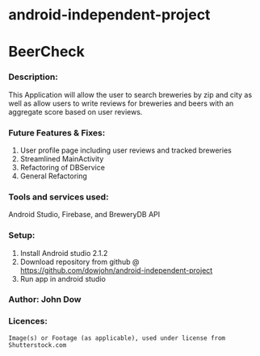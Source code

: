 # android-independent-project

# BeerCheck

### Description: 
This Application will allow the user to search breweries by zip and city as well as allow users to write reviews for breweries and beers with an aggregate score based on user reviews. 

### Future Features & Fixes:
1. User profile page including user reviews and tracked breweries
2. Streamlined MainActivity
3. Refactoring of DBService
4. General Refactoring

### Tools and services used: 
Android Studio, Firebase, and BreweryDB API

### Setup: 
  1. Install Android studio 2.1.2
  2. Download repository from github @ https://github.com/dowjohn/android-independent-project
  3. Run app in android studio
  
### Author: John Dow

### Licences:
    Image(s) or Footage (as applicable), used under license from Shutterstock.com
